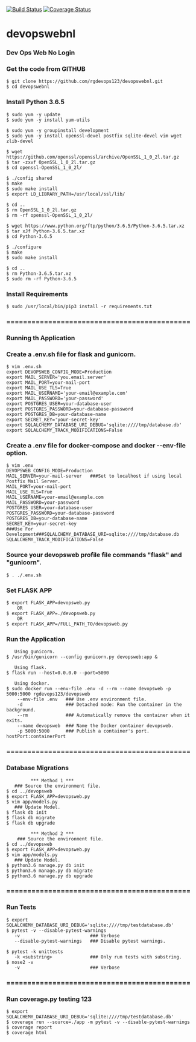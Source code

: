 [![Build Status](https://travis-ci.com/rgdevops123/devopswebnl.svg?branch=master)](https://travis-ci.com/rgdevops123/devopswebnl)
[![Coverage Status](https://coveralls.io/repos/github/rgdevops123/devopswebnl/badge.svg?branch=master)](https://coveralls.io/github/rgdevops123/devopswebnl?branch=master)

# devopswebnl
### Dev Ops Web No Login

### Get the code from GITHUB

    $ git clone https://github.com/rgdevops123/devopswebnl.git
    $ cd devopswebnl


### Install Python 3.6.5

    $ sudo yum -y update
    $ sudo yum -y install yum-utils

    $ sudo yum -y groupinstall development
    $ sudo yum -y install openssl-devel postfix sqlite-devel vim wget zlib-devel
    
    $ wget https://github.com/openssl/openssl/archive/OpenSSL_1_0_2l.tar.gz
    $ tar -zxvf OpenSSL_1_0_2l.tar.gz 
    $ cd openssl-OpenSSL_1_0_2l/
    
    $ ./config shared
    $ make
    $ sudo make install
    $ export LD_LIBRARY_PATH=/usr/local/ssl/lib/
    
    $ cd ..
    $ rm OpenSSL_1_0_2l.tar.gz
    $ rm -rf openssl-OpenSSL_1_0_2l/
    
    $ wget https://www.python.org/ftp/python/3.6.5/Python-3.6.5.tar.xz
    $ tar xJf Python-3.6.5.tar.xz
    $ cd Python-3.6.5
    
    $ ./configure
    $ make
    $ sudo make install
    
    $ cd ..
    $ rm Python-3.6.5.tar.xz
    $ sudo rm -rf Python-3.6.5


### Install Requirements

    $ sudo /usr/local/bin/pip3 install -r requirements.txt

 
### ============================================
### Running th Application

### Create a .env.sh file for flask and gunicorn.

    $ vim .env.sh
    export DEVOPSWEB_CONFIG_MODE=Production
    export MAIL_SERVER='you.email.server'
    export MAIL_PORT=your-mail-port
    export MAIL_USE_TLS=True
    export MAIL_USERNAME='your-email@example.com'
    export MAIL_PASSWORD='your-password'
    export POSTGRES_USER=your-database-user
    export POSTGRES_PASSWORD=your-database-password
    export POSTGRES_DB=your-database-name
    export SECRET_KEY='your-secret-key'
    export SQLALCHEMY_DATABASE_URI_DEBUG='sqlite:////tmp/database.db'
    export SQLALCHEMY_TRACK_MODIFICATIONS=False


### Create a .env file for docker-compose and docker --env-file option.
    $ vim .env
    DEVOPSWEB_CONFIG_MODE=Production
    MAIL_SERVER=your-mail-server   ###Set to localhost if using local Postfix Mail Server.
    MAIL_PORT=your-mail-port
    MAIL_USE_TLS=True
    MAIL_USERNAME=your-email@example.com
    MAIL_PASSWORD=your-password
    POSTGRES_USER=your-database-user
    POSTGRES_PASSWORD=your-database-password
    POSTGRES_DB=your-database-name
    SECRET_KEY=your-secret-key
    ###Use For Development###SQLALCHEMY_DATABASE_URI=sqlite:////tmp/database.db
    SQLALCHEMY_TRACK_MODIFICATIONS=False


### Source your devopsweb profile file commands "flask" and "gunicorn".

    $ . ./.env.sh


### Set FLASK APP
    $ export FLASK_APP=devopsweb.py
        OR
    $ export FLASK_APP=./devopsweb.py
        OR
    $ export FLASK_APP=/FULL_PATH_TO/devopsweb.py


### Run the Application
       Using gunicorn.
    $ /usr/bin/gunicorn --config gunicorn.py devopsweb:app &

       Using flask.
    $ flask run --host=0.0.0.0 --port=5000

       Using docker.
    $ sudo docker run --env-file .env -d --rm --name devopsweb -p 5000:5000 rgdevops123/devopsweb
        --env-file .env   ### Use .env environment file.
        -d                ### Detached mode: Run the container in the background.
        --rm              ### Automatically remove the container when it exits.
        --name devopsweb  ### Name the Docker container devopsweb.
        -p 5000:5000      ### Publish a container's port. hostPort:containerPort


### ============================================
### Database Migrations
             *** Method 1 ***
       ### Source the environment file.
    $ cd ../devopsweb
    $ export FLASK_APP=devopsweb.py
    $ vim app/models.py
       ### Update Model.
    $ flask db init
    $ flask db migrate
    $ flask db upgrade

             *** Method 2 ***
        ### Source the environment file.
    $ cd ../devopsweb
    $ export FLASK_APP=devopsweb.py
    $ vim app/models.py
       ### Update Model.
    $ python3.6 manage.py db init
    $ python3.6 manage.py db migrate
    $ python3.6 manage.py db upgrade
    

### ============================================
### Run Tests
    $ export SQLALCHEMY_DATABASE_URI_DEBUG='sqlite:////tmp/testdatabase.db'
    $ pytest -v --disable-pytest-warnings
       -v                          ### Verbose
       --disable-pytest-warnings   ### Disable pytest warnings.

    $ pytest -k unittests
       -k <substring>              ### Only run tests with substring. 
    $ nose2 -v
       -v                          ### Verbose

### ============================================
### Run coverage.py testing 123
    $ export SQLALCHEMY_DATABASE_URI_DEBUG='sqlite:////tmp/testdatabase.db'
    $ coverage run --source=./app -m pytest -v --disable-pytest-warnings
    $ coverage report
    $ coverage html

